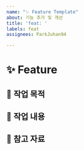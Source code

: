 ```yaml
---
name: "✨ Feature Template"
about: 기능 추가 및 개선
title: 'feat: '
labels: feat
assignees: ParkJuhan94

---
```


# ✨ Feature

## 🎯 작업 목적
<!-- 왜 이 기능이 필요한지, 어떤 문제를 해결하는지 설명해주세요 -->


## 📝 작업 내용
<!-- 어떤 기능을 추가하거나 개선하는지 간단히 작성해주세요 -->


## 🔗 참고 자료
<!-- 관련 이슈나 레퍼런스 링크가 있으면 추가해주세요 -->
